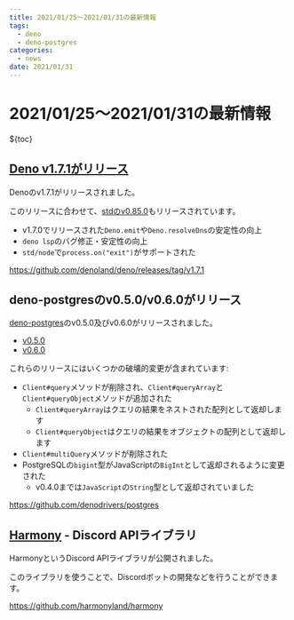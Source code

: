 ```yaml
---
title: 2021/01/25〜2021/01/31の最新情報
tags:
  - deno
  - deno-postgres
categories:
  - news
date: 2021/01/31
---
```


# 2021/01/25〜2021/01/31の最新情報

${toc}

## [Deno v1.7.1がリリース](https://github.com/denoland/deno/releases/tag/v1.7.1)

Denoのv1.7.1がリリースされました。

このリリースに合わせて、[stdのv0.85.0](https://deno.land/std@0.85.0)もリリースされています。

- v1.7.0でリリースされた`Deno.emit`や`Deno.resolveDns`の安定性の向上
- `deno lsp`のバグ修正・安定性の向上
- `std/node`で`process.on("exit")`がサポートされた

https://github.com/denoland/deno/releases/tag/v1.7.1

## deno-postgresのv0.5.0/v0.6.0がリリース

[deno-postgres](https://github.com/denodrivers/postgres)のv0.5.0及びv0.6.0がリリースされました。

- [v0.5.0](https://github.com/denodrivers/postgres/releases/tag/v0.5.0)
- [v0.6.0](https://github.com/denodrivers/postgres/releases/tag/v0.6.0)

これらのリリースにはいくつかの破壊的変更が含まれています:

- `Client#query`メソッドが削除され、`Client#queryArray`と`Client#queryObject`メソッドが追加された
  - `Client#queryArray`はクエリの結果をネストされた配列として返却します
  - `Client#queryObject`はクエリの結果をオブジェクトの配列として返却します
- `Client#multiQuery`メソッドが削除された
- PostgreSQLの`bigint`型がJavaScriptの`BigInt`として返却されるように変更された
  - v0.4.0までは`JavaScript`の`String`型として返却されていました

https://github.com/denodrivers/postgres

## [Harmony](https://github.com/harmonyland/harmony) - Discord APIライブラリ

HarmonyというDiscord APIライブラリが公開されました。

このライブラリを使うことで、Discordボットの開発などを行うことができます。

https://github.com/harmonyland/harmony
